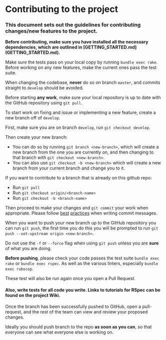 # Contributing to the project

### This document sets out the guidelines for contributing changes/new features to the project.

**Before contributing, make sure you have installed all the necessary dependencies, which are outlined in [GETTING_STARTED.md] (GETTING_STARTED.md).**

Make sure the tests pass on your local copy by running `bundle exec rake`. Before working on any new features, make the current ones pass the test suite.

When changing the codebase, **never** do so on branch `master`, and commits straight to `develop` should be avoided.

Before starting **any work**, make sure your local repository is up to date with the GitHub repository using `git pull`.

To start work on fixing and issue or implementing a new feature, create a new branch off of `develop`.

First, make sure you are on branch `develop`, run `git checkout develop`.

Then create your new branch:
- You can do so by running `git branch <new-branch>`, which will create a new branch from the one you are currently on, and then changing to that branch with `git checkout <new-branch>`.
- You can also use `git checkout -b <new-branch>` which will create a new branch from your current branch and change you to it.

If you want to contribute to a branch that is already on this github repo:
- Run `git pull`
- Run `git checkout origin/<branch-name>`
- Run `git checkout -b <branch-name>`

Then proceed to make your changes and `git commit` your work when appropriate.
Please follow [best](http://tbaggery.com/2008/04/19/a-note-about-git-commit-messages.html) [practices](http://chris.beams.io/posts/git-commit/) when writing commit messages.

When you want to push your new branch up to the GitHub repository you can run `git push`, the first time you do this you will be prompted to run `git push --set-upstream origin <new-branch>`.

Do not use the `-f` or `--force` flag when using `git push` unless you are **sure** of what you are doing.

**Before pushing**, please check your code passes the test suite `bundle exec rake` or `bundle exec rspec`. As well as the various linters, especially `bundle exec rubocop`.

These test will also be run again once you open a Pull Request.

#### Also, **write tests for all code you write**. Links to tutorials for RSpec can be found on the project Wiki.

Once the branch has been successfully pushed to GitHub, open a pull-request, and the rest of the team can view and review your proposed changes.

Ideally you should push branch to the repo **as soon as you can**, so that everyone can see what everyone else is working on.
